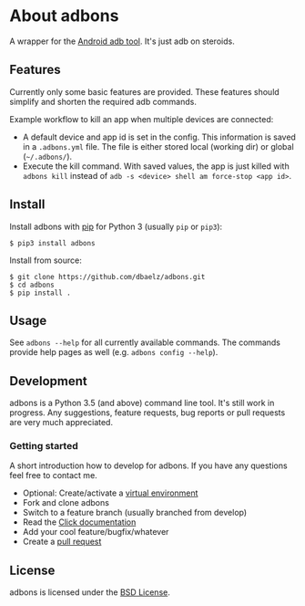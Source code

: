 # About adbons
A wrapper for the [Android adb tool](https://developer.android.com/studio/command-line/adb.html). It's just adb on steroids.

## Features
Currently only some basic features are provided. These features should simplify and shorten the required adb commands.

Example workflow to kill an app when multiple devices are connected:
* A default device and app id is set in the config. This information is saved in a `.adbons.yml` file. The file is either stored local (working dir) or global (`~/.adbons/`).
* Execute the kill command. With saved values, the app is just killed with `adbons kill` instead of `adb -s <device> shell am force-stop <app id>`.

## Install
Install adbons with [pip](https://pypi.python.org/pypi/pip) for Python 3 (usually `pip` or `pip3`):
```
$ pip3 install adbons
```

Install from source:
```
$ git clone https://github.com/dbaelz/adbons.git
$ cd adbons
$ pip install .
```

## Usage
See `adbons --help` for all currently available commands. The commands provide help pages as well (e.g. `adbons config --help`).


## Development
adbons is a Python 3.5 (and above) command line tool. It's still work in progress. Any suggestions, feature requests, bug reports or pull requests are very much appreciated.

### Getting started
A short introduction how to develop for adbons. If you have any questions feel free to contact me.
- Optional: Create/activate a [virtual environment](https://docs.python.org/3.5/library/venv.html)
- Fork and clone adbons
- Switch to a feature branch (usually branched from develop)
- Read the [Click documentation](http://click.pocoo.org/6/)
- Add your cool feature/bugfix/whatever
- Create a [pull request](https://help.github.com/articles/creating-a-pull-request-from-a-fork/)


## License
adbons is licensed under the [BSD License](https://github.com/dbaelz/adbons/blob/master/LICENSE).
